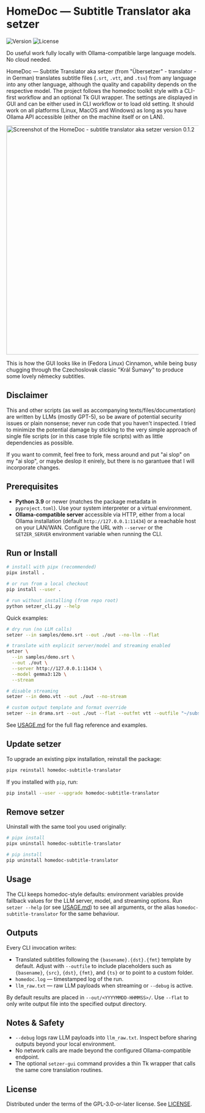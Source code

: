 # HomeDoc — Subtitle Translator aka setzer

![Version](https://img.shields.io/badge/version-0.1.2-blue?style=flat-square)
![License](https://img.shields.io/badge/license-GPL--3.0--or--later-brightgreen?style=flat-square)

Do useful work fully locally with Ollama-compatible large language models. No cloud needed.

HomeDoc — Subtitle Translator aka setzer (from "Übersetzer" - translator - in German) translates subtitle files (`.srt`, `.vtt`, and `.tsv`) from any language into any other language, although the quality and capability depends on the respective model. The project follows the homedoc toolkit style with a CLI-first workflow and an optional Tk GUI wrapper. The settings are displayed in GUI and can be either used in CLI workflow or to load old setting. It should work on all platforms (Linux, MacOS and Windows) as long as you have Ollama API accessible (either on the machine itself or on LAN).

<img width="600" alt="Screenshot of the HomeDoc - subtitle translator aka setzer version 0.1.2" src="https://github.com/user-attachments/assets/69cda40d-a494-48b6-9896-f75dfd66d447" />

This is how the GUI looks like in (Fedora Linux) Cinnamon, while being busy chugging through the Czechoslovak classic "Král Šumavy" to produce some lovely německy subtitles.

## Disclaimer

This and other scripts (as well as accompanying texts/files/documentation) are written by LLMs (mostly GPT-5), so be aware of potential security issues or plain nonsense; never run code that you haven't inspected. I tried to minimize the potential damage by sticking to the very simple approach of single file scripts (or in this case triple file scripts) with as little dependencies as possible.

If you want to commit, feel free to fork, mess around and put "ai slop" on my "ai slop", or maybe deslop it enirely, but there is no garantuee that I will incorporate changes.

## Prerequisites

- **Python 3.9** or newer (matches the package metadata in
  `pyproject.toml`). Use your system interpreter or a virtual environment.
- **Ollama-compatible server** accessible via HTTP, either from a local
  Ollama installation (default `http://127.0.0.1:11434`) or a reachable host on
  your LAN/WAN. Configure the URL with `--server` or the `SETZER_SERVER`
  environment variable when running the CLI.



## Run or Install

```bash
# install with pipx (recommended)
pipx install .

# or run from a local checkout
pip install --user .

# run without installing (from repo root)
python setzer_cli.py --help
```

Quick examples:

```bash
# dry run (no LLM calls)
setzer --in samples/demo.srt --out ./out --no-llm --flat

# translate with explicit server/model and streaming enabled
setzer \
  --in samples/demo.srt \
  --out ./out \
  --server http://127.0.0.1:11434 \
  --model gemma3:12b \
  --stream

# disable streaming
setzer --in demo.vtt --out ./out --no-stream

# custom output template and format override
setzer --in drama.srt --out ./out --flat --outfmt vtt --outfile "~/subs/{basename}.{dst}.{fmt}"
```

See [USAGE.md](USAGE.md) for the full flag reference and examples.

## Update setzer

To upgrade an existing pipx installation, reinstall the package:

```bash
pipx reinstall homedoc-subtitle-translator
```

If you installed with `pip`, run:

```bash
pip install --user --upgrade homedoc-subtitle-translator
```

## Remove setzer

Uninstall with the same tool you used originally:

```bash
# pipx install
pipx uninstall homedoc-subtitle-translator

# pip install
pip uninstall homedoc-subtitle-translator
```

## Usage

The CLI keeps homedoc-style defaults: environment variables provide fallback
values for the LLM server, model, and streaming options. Run `setzer --help` (or see [USAGE.md](USAGE.md)) to
see all arguments, or the alias `homedoc-subtitle-translator` for the same
behaviour.

## Outputs

Every CLI invocation writes:

- Translated subtitles following the `{basename}.{dst}.{fmt}` template by
  default. Adjust with `--outfile` to include placeholders such as
  `{basename}`, `{src}`, `{dst}`, `{fmt}`, and `{ts}` or to point to a custom
  folder.
- `homedoc.log` — timestamped log of the run.
- `llm_raw.txt` — raw LLM payloads when streaming or `--debug` is active.

By default results are placed in `--out/<YYYYMMDD-HHMMSS>/`. Use `--flat` to
only write output file into the specified output directory.

## Notes & Safety

- `--debug` logs raw LLM payloads into `llm_raw.txt`. Inspect before sharing
  outputs beyond your local environment.
- No network calls are made beyond the configured Ollama-compatible endpoint.
- The optional `setzer-gui` command provides a thin Tk wrapper that calls the
  same core translation routines.

## License

Distributed under the terms of the GPL-3.0-or-later license. See [LICENSE](LICENSE).
